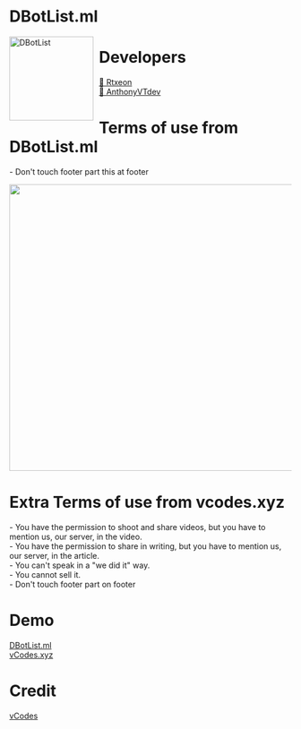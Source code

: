 # DBotList.ml
<img width="150" height="150" align="left" style="float: left; margin: 0 10px 0 0;" alt="DBotList" src="https://raw.githubusercontent.com/DBotList/DBotList/main/src/views/assets/img/logo2.png?token=AU6WMNNS2BWUMG74D2LZLYTBWBFPU"> 



# Developers
<a href="https://dbotlist.ml/user/880675703761272854">👤 Rtxeon</a><br>
<a href="https://dbotlist.ml/user/853462855784464416">👤 AnthonyVTdev</a><br>

# Terms of use from DBotList.ml
<a>- Don't touch footer part this at footer</a><br>

<img width="512" src="https://media.discordapp.net/attachments/905338222241013771/918190274407194654/tos.PNG?width=1025&height=257">

# Extra Terms of use from vcodes.xyz
<a>- You have the permission to shoot and share videos, but you have to mention us, our server, in the video.</a><br>
<a>- You have the permission to share in writing, but you have to mention us, our server, in the article.</a><br>
<a>- You can't speak in a "we did it" way.</a><br>
<a>- You cannot sell it.</a><br>
<a>- Don't touch footer part on footer</a><br>

# Demo 
[DBotList.ml](https://dbotlist.ml/)
<br>
[vCodes.xyz](https://vcodes.xyz/)

# Credit 
[vCodes](https://vcodes.xyz/)
